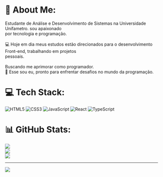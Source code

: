 # 💫 About Me:
Estudante de Análise e Desenvolvimento de Sistemas na Universidade Unifametro. sou apaixonado<br>por tecnologia e programação.<br><br>💻 Hoje em dia meus estudos estão direcionados para o desenvolvimento Front-end, trabalhando em projetos<br>pessoais.<br><br>Buscando me aprimorar como programador.<br>🚀 Esse sou eu, pronto para enfrentar desafios no mundo da programação.


# 💻 Tech Stack:
![HTML5](https://img.shields.io/badge/html5-%23E34F26.svg?style=for-the-badge&logo=html5&logoColor=white) ![CSS3](https://img.shields.io/badge/css3-%231572B6.svg?style=for-the-badge&logo=css3&logoColor=white) ![JavaScript](https://img.shields.io/badge/javascript-%23323330.svg?style=for-the-badge&logo=javascript&logoColor=%23F7DF1E) ![React](https://img.shields.io/badge/react-%2320232a.svg?style=for-the-badge&logo=react&logoColor=%2361DAFB) ![TypeScript](https://img.shields.io/badge/typescript-%23007ACC.svg?style=for-the-badge&logo=typescript&logoColor=white)
# 📊 GitHub Stats:
![](https://github-readme-stats.vercel.app/api?username=pedrolucasz7&theme=radical&hide_border=true&include_all_commits=false&count_private=false)<br/>
![](https://github-readme-streak-stats.herokuapp.com/?user=pedrolucasz7&theme=radical&hide_border=true)<br/>
![](https://github-readme-stats.vercel.app/api/top-langs/?username=pedrolucasz7&theme=radical&hide_border=true&include_all_commits=false&count_private=false&layout=compact)

---
[![](https://visitcount.itsvg.in/api?id=pedrolucasz7&icon=3&color=12)](https://visitcount.itsvg.in)

<!-- Proudly created with GPRM ( https://gprm.itsvg.in ) -->
